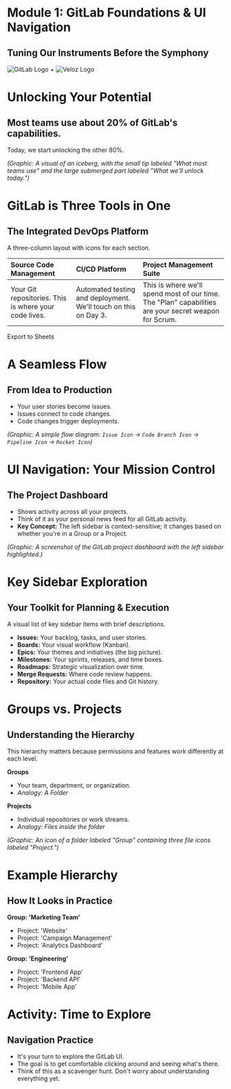 # **Module 1: GitLab Foundations & UI Navigation**

## **Tuning Our Instruments Before the Symphony**

![GitLab Logo](https://about.gitlab.com/images/press/logo/png/gitlab-icon-rgb.png) + ![Veloz Logo](https://img1.wsimg.com/isteam/ip/55a4d049-b669-44b1-befb-5cbb852ac163/Veloz-Logo.svg/:/rs=w:59,h:59,cg:true,m/cr=w:59,h:59/qt=q:100/ll)

# **Unlocking Your Potential**

## **Most teams use about 20% of GitLab's capabilities.**

Today, we start unlocking the other 80%.

*(Graphic: A visual of an iceberg, with the small tip labeled "What most teams use" and the large submerged part labeled "What we'll unlock today.")*

# **GitLab is Three Tools in One**

## **The Integrated DevOps Platform**

A three-column layout with icons for each section.

| Source Code Management | CI/CD Platform | Project Management Suite |
| :---- | :---- | :---- |
| Your Git repositories. This is where your code lives. | Automated testing and deployment. We'll touch on this on Day 3\. | This is where we'll spend most of our time. The "Plan" capabilities are your secret weapon for Scrum. |

Export to Sheets

# **A Seamless Flow**

## **From Idea to Production**

* Your user stories become issues.  
* Issues connect to code changes.  
* Code changes trigger deployments.

*(Graphic: A simple flow diagram: `Issue Icon` \-\> `Code Branch Icon` \-\> `Pipeline Icon` \-\> `Rocket Icon`)*

# **UI Navigation: Your Mission Control**

## **The Project Dashboard**

* Shows activity across all your projects.  
* Think of it as your personal news feed for all GitLab activity.  
* **Key Concept:** The left sidebar is context-sensitive; it changes based on whether you're in a Group or a Project.

*(Graphic: A screenshot of the GitLab project dashboard with the left sidebar highlighted.)*

# **Key Sidebar Exploration**

## **Your Toolkit for Planning & Execution**

A visual list of key sidebar items with brief descriptions.

* **Issues:** Your backlog, tasks, and user stories.  
* **Boards:** Your visual workflow (Kanban).  
* **Epics:** Your themes and initiatives (the big picture).  
* **Milestones:** Your sprints, releases, and time boxes.  
* **Roadmaps:** Strategic visualization over time.  
* **Merge Requests:** Where code review happens.  
* **Repository:** Your actual code files and Git history.

# **Groups vs. Projects**

## **Understanding the Hierarchy**

This hierarchy matters because permissions and features work differently at each level.

**Groups**

* Your team, department, or organization.  
* *Analogy: A Folder*

**Projects**

* Individual repositories or work streams.  
* *Analogy: Files inside the folder*

*(Graphic: An icon of a folder labeled "Group" containing three file icons labeled "Project.")*

# **Example Hierarchy**

## **How It Looks in Practice**

**Group: 'Marketing Team'**

* Project: 'Website'  
* Project: 'Campaign Management'  
* Project: 'Analytics Dashboard'

**Group: 'Engineering'**

* Project: 'Frontend App'  
* Project: 'Backend API'  
* Project: 'Mobile App'

# **Activity: Time to Explore**

## **Navigation Practice**

* It's your turn to explore the GitLab UI.  
* The goal is to get comfortable clicking around and seeing what's there.  
* Think of this as a scavenger hunt. Don't worry about understanding everything yet.
